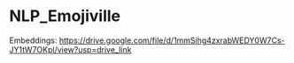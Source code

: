 # NLP_Emojiville

Embeddings: https://drive.google.com/file/d/1mmSihg4zxrabWEDY0W7Cs-JY1tW7OKpl/view?usp=drive_link 
